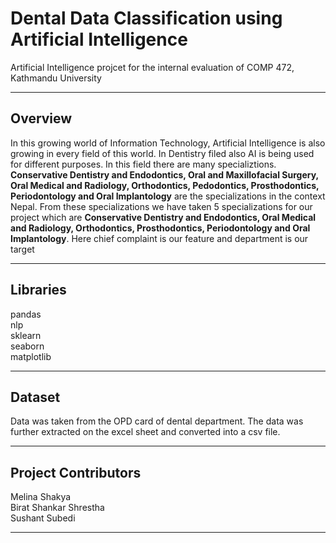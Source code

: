# Dental Data Classification using Artificial Intelligence
Artificial Intelligence projcet for the internal evaluation of COMP 472, Kathmandu University

----

## Overview
In this growing world of Information Technology, Artificial Intelligence is also growing in every field of this world. In Dentistry filed also AI is being used for different purposes. In this field there are many specializtions. **Conservative Dentistry and Endodontics, Oral and Maxillofacial Surgery, Oral Medical and Radiology, Orthodontics, Pedodontics, Prosthodontics, Periodontology and Oral Implantology** are the specializations in the context Nepal. From these specializations we have taken 5 specializations for our project which are **Conservative Dentistry and Endodontics, Oral Medical and Radiology, Orthodontics,  Prosthodontics, Periodontology and Oral Implantology**. Here chief complaint is our feature and department is our target 

----

## Libraries
pandas<br>
nlp<br>
sklearn<br>
seaborn<br>
matplotlib<br>

----

## Dataset
Data was taken from the OPD card of dental department. The data was further extracted on the excel sheet and converted into a csv file.

----

## Project Contributors
Melina Shakya<br>
Birat Shankar Shrestha<br>
Sushant Subedi<br>

----
